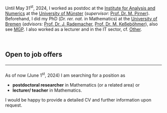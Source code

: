 Until May 31<sup>st</sup>, 2024, I worked as postdoc at the <a href="https://www.uni-muenster.de/AMM/en/institute.shtml">Institute for Analysis and Numerics</a> at the <a href="https://www.uni-muenster.de/en/">University of Münster</a> (<i>supervisor:</i> <a href="https://www.uni-muenster.de/AMM/en/Pirner/index.shtml">Prof. Dr. M. Pirner</a>). Beforehand, I did my PhD (<i>Dr. rer. nat.</i> in Mathematics) at the <a href="https://www.uni-bremen.de/en/">University of Bremen</a> (<i>advisors:</i> <a href="https://www.math.uni-hamburg.de/en/forschung/bereiche/am/ang-dynamische-systeme/personen/rademacher-jens.html">Prof. Dr. J. Rademacher</a>, <a href="https://www.uni-bremen.de/dynsys/members/prof-dr-marc-kesseboehmer">Prof. Dr. M. Keßeböhmer</a>), also see <a href="https://www.mathgenealogy.org/id.php?id=277103">MGP</a>. I also worked as a lecturer and in the IT sector, cf. <a href="https://www.dulbrich.de/indexEN.html#Other">Other</a>. 

<br>

## Open to job offers <hr>
As of now (June 1<sup>st</sup>, 2024) I am searching for a position as 
<ul>
<li> <b>postdoctoral researcher</b> in Mathematics (or a related area) or </li>
<li> <b>lecturer/ teacher</b> in Mathematics.</li>
</ul>
I would be happy to provide a detailed CV and further information upon request.



 






